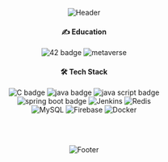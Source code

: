 <div align="center">

![Header](https://capsule-render.vercel.app/api?type=waving&color=507EA4&height=130&section=header)
  
#### ✍️ Education

![42 badge](https://img.shields.io/badge/42SEOUL-black?style=flat&logo=42)
![metaverse](https://img.shields.io/badge/MetaverseAcademy-white?style=flat)


#### 🛠️ Tech Stack 

![C badge](https://img.shields.io/badge/C언어-black?style=flat&logo=C)
![java badge](https://img.shields.io/badge/JAVA-green?style=flat)
![java script badge](https://img.shields.io/badge/JavaScript-white?style=flat&logo=javascript)
<br>
![spring boot badge](https://img.shields.io/badge/springboot-white?style=flat&logo=springboot)
![Jenkins](https://img.shields.io/badge/Jenkins-181717?style=flat&logo=jenkins&logoColor=white)
![Redis](https://img.shields.io/badge/Redis-c93131?style=flat&logo=Redis&logoColor=white)
<br>
![MySQL](https://img.shields.io/badge/mysql-f29111?style=flat&logo=mysql&logoColor=00758f)
![Firebase](https://img.shields.io/badge/Firebase-1B3A57?style=flat&logo=firebase&logoColor=F5820D)
![Docker](https://img.shields.io/badge/Docker-384d54?style=flat&logo=Docker&logoColor=0db7ed)

<br>

<!-- <img height='170' width='410' src="https://github-readme-stats-git-masterrstaa-rickstaa.vercel.app/api?username=numerical43&show_icons=true&theme=graywhite" alt="Numer's GitHub stats" />  [![Top Langs](https://github-readme-stats-sigma-five.vercel.app/api/top-langs/?username=numerical43&layout=compact&theme=graywhite)](https://github.com/anuraghazra/github-readme-stats) 
-->

<br>

<div align="center"> 

<!--START_SECTION:waka-->


<!--END_SECTION:waka-->


![Footer](https://capsule-render.vercel.app/api?type=waving&color=507EA4&height=130&section=footer) 

</div>
